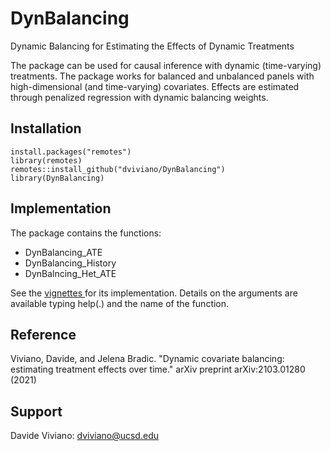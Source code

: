 # DynBalancing
Dynamic Balancing for Estimating the Effects of Dynamic Treatments



The package can be used for causal inference with dynamic (time-varying) treatments.  The package works for balanced and unbalanced panels with high-dimensional (and time-varying) covariates.  Effects are estimated through penalized regression with dynamic balancing weights. 

## Installation

```
install.packages("remotes")
library(remotes) 
remotes::install_github("dviviano/DynBalancing")
library(DynBalancing)
```

## Implementation

The package contains the functions: 

- DynBalancing_ATE
- DynBalancing_History
- DynBalncing_Het_ATE


See the 
<a href="https://dviviano.github.io/blog/posts/package_illustration/index.html">  vignettes </a> for its implementation. Details on the arguments are available typing help(.) and the name of the function. 

## Reference 

Viviano, Davide, and Jelena Bradic. "Dynamic covariate balancing: estimating treatment effects over time." arXiv preprint arXiv:2103.01280 (2021)

## Support 

Davide Viviano: dviviano@ucsd.edu 

